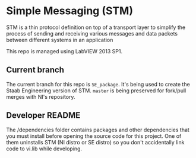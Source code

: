 # Simple Messaging (STM)
STM is a thin protocol definition on top of a transport layer to simplify the process of sending and receiving various messages and data packets between different systems in an application

This repo is managed using LabVIEW 2013 SP1.

## Current branch
The current branch for this repo is ```SE_package```. It's being used to create the Staab Engineering version of STM. ```master``` is being preserved for fork/pull merges with NI's repository.

## Developer README
The /dependencies folder contains packages and other dependencies that you must install before opening the source code for this project. One of them uninstalls STM (NI distro or SE distro) so you don't accidentally link code to vi.lib while developing.

